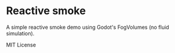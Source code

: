 # Reactive smoke

A simple reactive smoke demo using Godot's FogVolumes (no fluid simulation).

MIT License
